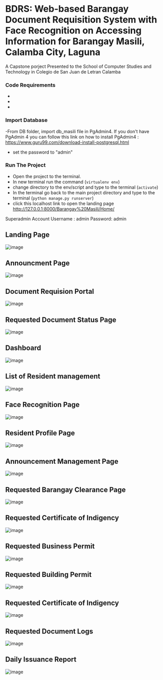 # BDRS: Web-based Barangay Document Requisition System with Face Recognition on Accessing Information for Barangay Masili, Calamba City, Laguna
A Capstone porject Presented to the School of Computer Studies and Technology in Colegio de San Juan de Letran Calamba

### Code Requirements
-
-
-
### Import Database
-From DB folder, import db_masili file in PgAdmin4. If you don't have PgAdmin 4 you can follow this link on how to install PgAdmin4 : https://www.guru99.com/download-install-postgresql.html
- set the password to "admin"

### Run The Project
- Open the project to the terminal.
- In new terminal run the command (`virtualenv env`)
- change directory to the env/script and type to the terminal (`activate`)
- In the terminal go back to the main project directory and type to the terminal (`python manage.py runserver`)
- click this localhost link to open the landing page http://127.0.0.1:8000/Barangay%20Masili/Home/

Superadmin Account
Username : admin
Password: admin

## Landing Page
![image](https://user-images.githubusercontent.com/90493470/214590859-e098aae4-b5ef-4b35-a704-861b385df119.png)

## Announcment Page
![image](https://user-images.githubusercontent.com/90493470/214596125-5e2c1015-59b5-43fe-a97a-90e2430dca99.png)

## Document Requision Portal
![image](https://user-images.githubusercontent.com/90493470/214596966-00427e6d-adad-4c21-b799-cb38e4b07d61.png)

## Requested Document Status Page
![image](https://user-images.githubusercontent.com/90493470/214597256-93ebfa1a-4d12-48d5-ba99-5e4e2d95d9cf.png)

## Dashboard
![image](https://user-images.githubusercontent.com/90493470/214597859-a9ae4df0-8442-460f-9e27-74341c4fa646.png)

## List of Resident management
![image](https://user-images.githubusercontent.com/90493470/214597964-bbdfc1c8-b97e-4eca-b2b5-dc18562fc990.png)

## Face Recognition Page
![image](https://user-images.githubusercontent.com/90493470/214598256-f27b1491-d153-4100-b931-79e49667986c.png)

## Resident Profile Page
![image](https://user-images.githubusercontent.com/90493470/214598390-5b3ed5b1-9c23-406b-80af-6c58c3750709.png)

## Announcement Management Page
![image](https://user-images.githubusercontent.com/90493470/214598513-a913c9d0-a150-4c34-a110-aae1a19de8c0.png)

## Requested Barangay Clearance Page
![image](https://user-images.githubusercontent.com/90493470/214598841-60ff26f5-5a7d-4cd9-8ede-3b05759c4cb9.png)

## Requested Certificate of Indigency
![image](https://user-images.githubusercontent.com/90493470/214599647-3453de92-dd9c-4eab-9868-12873812c350.png)

## Requested Business Permit
![image](https://user-images.githubusercontent.com/90493470/214599799-58f1d86f-846c-4146-be0e-d6c156247898.png)

## Requested Building Permit
![image](https://user-images.githubusercontent.com/90493470/214599946-ce8ecab4-e037-401c-a0fd-9e3e24922a02.png)

## Requested Certificate of Indigency
![image](https://user-images.githubusercontent.com/90493470/214600081-3ffc714b-b700-4705-903b-f4fd517516f4.png)

## Requested Document Logs
![image](https://user-images.githubusercontent.com/90493470/214601132-234f2d7f-daf9-401b-bca7-d3864fbe4820.png)

## Daily Issuance Report
![image](https://user-images.githubusercontent.com/90493470/214601250-6158804e-067f-4b07-9d5f-722afb318288.png)



